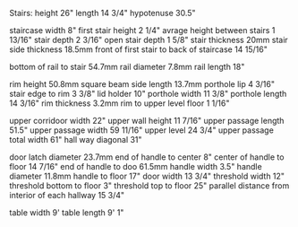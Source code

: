 Stairs:
height 26"
length 14 3/4"
hypotenuse 30.5"

staircase width 8"
first stair height 2 1/4"
avrage height between stairs 1 13/16"
stair depth 2 3/16"
open stair depth 1 5/8"
stair thickness 20mm
stair side thickness 18.5mm
front of first stair to back of staircase 14 15/16" 

bottom of rail to stair 54.7mm
rail diameter 7.8mm
rail length 18"

rim height 50.8mm
square beam side length 13.7mm
porthole lip 4 3/16"
stair edge to rim 3 3/8"
lid holder 10"
porthole width 11 3/8"
porthole length 14 3/16"
rim thickness 3.2mm
rim to upper level floor 1 1/16"

upper corridoor width 22"
upper wall height 11 7/16"
upper passage length 51.5"
upper passage width 59 11/16"
upper level 24 3/4"
upper passage total width 61"
hall way diagonal 31"

door latch diameter 23.7mm
end of handle to center 8"
center of handle to floor 14 7/16"
end of handle to doo 61.5mm
handle width 3.5"
handle diameter 11.8mm
handle to floor 17"
door width 13 3/4"
threshold width 12"
threshold bottom to floor 3"
threshold top to floor 25"
parallel distance from interior of each hallway 15 3/4"

table width 9'
table length 9' 1"
